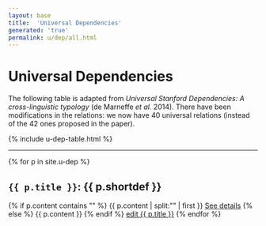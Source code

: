 ```yaml
---
layout: base
title:  'Universal Dependencies'
generated: 'true'
permalink: u/dep/all.html
---
```


# Universal Dependencies

The following table is adapted from *Universal Stanford Dependencies:
A cross-linguistic typology* (de Marneffe *et al.* 2014). There have been modifications in the relations: we now have 40 universal relations (instead of the 42 ones proposed in the paper).

{% include u-dep-table.html %}

----------

{% for p in site.u-dep %}
<h2><code>{{ p.title }}</code>: {{ p.shortdef }}</h2>
{% if p.content contains "<!--details-->" %}    
{{ p.content | split:"<!--details-->" | first }}
<a href="{{ p.title }}">See details</a>
{% else %}
{{ p.content }}
{% endif %}
<a href="{{ site.git_edit }}/_u-dep/{{ p.title }}.md" target="#">edit {{ p.title }}</a>
{% endfor %}
